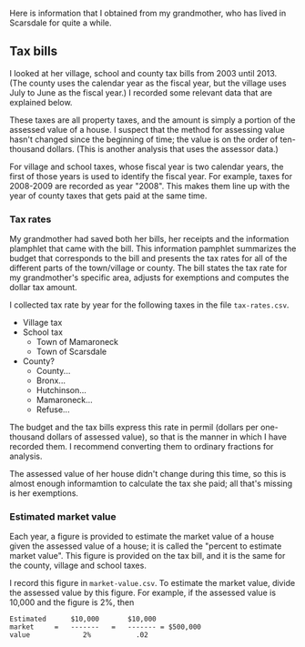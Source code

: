Here is information that I obtained from my grandmother, who has lived in
Scarsdale for quite a while.

## Tax bills
I looked at her village, school and county tax bills from 2003 until 2013.
(The county uses the calendar year as the fiscal year, but the village
uses July to June as the fiscal year.) I recorded some relevant data that
are explained below.

These taxes are all property taxes, and the amount is simply a portion of the
assessed value of a house. I suspect that the method for assessing value hasn't
changed since the beginning of time; the value is on the order of ten-thousand
dollars. (This is another analysis that uses the assessor data.)

For village and school taxes, whose fiscal year is two calendar years,
the first of those years is used to identify the fiscal year. For example,
taxes for 2008-2009 are recorded as year "2008". This makes them line up
with the year of county taxes that gets paid at the same time.

### Tax rates
My grandmother had saved both her bills, her receipts and the information
plamphlet that came with the bill. This information pamphlet summarizes the
budget that corresponds to the bill and presents the tax rates for all of the
different parts of the town/village or county. The bill states the tax rate for
my grandmother's specific area, adjusts for exemptions and computes the dollar
tax amount.

I collected tax rate by year for the following taxes in the file `tax-rates.csv`.

* Village tax
* School tax
  * Town of Mamaroneck
  * Town of Scarsdale
* County?
  * County...
  * Bronx...
  * Hutchinson...
  * Mamaroneck...
  * Refuse...

The budget and the tax bills express this rate in permil (dollars per
one-thousand dollars of assessed value), so that is the manner in which I have
recorded them. I recommend converting them to ordinary fractions for analysis.

The assessed value of her house didn't change during this time, so this
is almost enough informamtion to calculate the tax she paid; all that's
missing is her exemptions.

### Estimated market value
Each year, a figure is provided to estimate the market value of a house
given the assessed value of a house; it is called the "percent to estimate
market value". This figure is provided on the tax bill, and it is the same
for the county, village and school taxes.

I record this figure in `market-value.csv`. To estimate the market value,
divide the assessed value by this figure. For example, if the assessed
value is 10,000 and the figure is 2%, then

    Estimated      $10,000       $10,000
    market     =   -------   =   ------- = $500,000
    value             2%           .02

